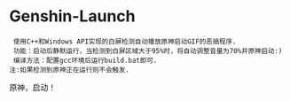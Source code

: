 # Genshin-Launch  
	 使用C++和Windows API实现的白屏检测自动播放原神启动GIF的恶搞程序.  
	 功能：启动后静默运行，当检测到白屏区域大于95%时，将自动调整音量为70%并原神启动:)
	 编译方法：配置gcc环境后运行build.bat即可.
	注:如果检测到原神正在运行则不会触发.
原神，启动！
